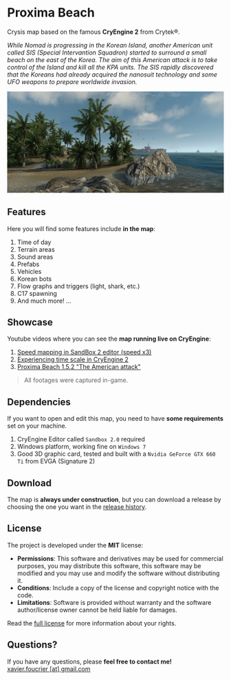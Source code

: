 # Proxima Beach
Crysis map based on the famous **CryEngine 2** from Crytek®.

*While Nomad is progressing in the Korean Island, another American unit called SIS (Special Intervantion Squadron) started to surround a small beach on the east of the Korea. The aim of this American attack is to take control of the Island and kill all the KPA units. The SIS rapidly discovered that the Koreans had already acquired the nanosuit technology and some UFO weapons to prepare worldwide invasion.*

![Proxima Beach](logo.png "Proxima Beach")

## Features
Here you will find some features include **in the map**:

1. Time of day
2. Terrain areas
3. Sound areas
4. Prefabs
5. Vehicles
6. Korean bots
7. Flow graphs and triggers (light, shark, etc.)
8. C17 spawning
9. And much more! ...

## Showcase
Youtube videos where you can see the **map running live on CryEngine**:

1. [Speed mapping in SandBox 2 editor (speed x3)](https://www.youtube.com/watch?v=ofS01QpkEy0)
2. [Experiencing time scale in CryEngine 2](https://www.youtube.com/watch?v=fEmk-Nj-MIE)
3. [Proxima Beach 1.5.2 "The American attack"](https://www.youtube.com/watch?v=xburjnrW3hg)

> All footages were captured in-game.

## Dependencies
If you want to open and edit this map, you need to have **some requirements** set on your machine.

1. CryEngine Editor called `Sandbox 2.0` required
2. Windows platform, working fine on `Windows 7`
3. Good 3D graphic card, tested and built with a `Nvidia GeForce GTX 660 Ti` from EVGA (Signature 2)

## Download
The map is **always under construction**, but you can download a release by choosing the one you want in the [release history](https://github.com/xavierfoucrier/proxima-beach/releases).

## License
The project is developed under the **MIT** license:

- **Permissions**: This software and derivatives may be used for commercial purposes, you may distribute this software, this software may be modified and you may use and modify the software without distributing it.
- **Conditions**: Include a copy of the license and copyright notice with the code.
- **Limitations**: Software is provided without warranty and the software author/license owner cannot be held liable for damages.

Read the [full license](LICENSE.md) for more information about your rights.

## Questions?
If you have any questions, please **feel free to contact me!**  
[xavier.foucrier [at] gmail.com](mailto:xavier.foucrier@gmail.com)
